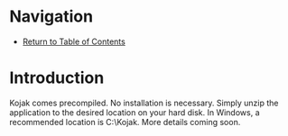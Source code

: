 # Navigation #
  * [Return to Table of Contents](TableOfContents.md)

# Introduction #

Kojak comes precompiled. No installation is necessary. Simply unzip the application to the desired location on your hard disk. In Windows, a recommended location is C:\Kojak. More details coming soon.